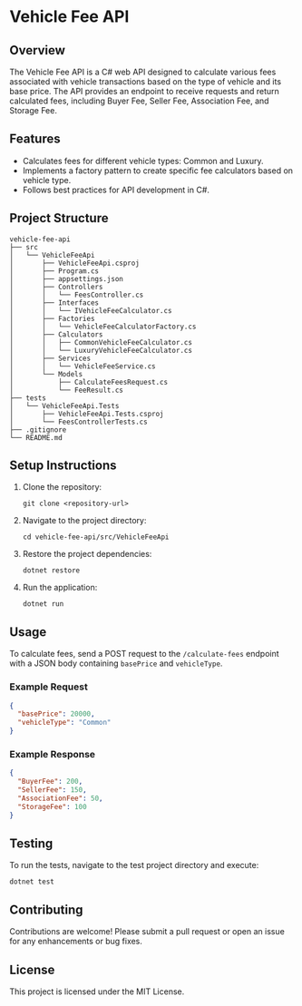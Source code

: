 # Vehicle Fee API

## Overview
The Vehicle Fee API is a C# web API designed to calculate various fees associated with vehicle transactions based on the type of vehicle and its base price. The API provides an endpoint to receive requests and return calculated fees, including Buyer Fee, Seller Fee, Association Fee, and Storage Fee.

## Features
- Calculates fees for different vehicle types: Common and Luxury.
- Implements a factory pattern to create specific fee calculators based on vehicle type.
- Follows best practices for API development in C#.

## Project Structure
```
vehicle-fee-api
├── src
│   └── VehicleFeeApi
│       ├── VehicleFeeApi.csproj
│       ├── Program.cs
│       ├── appsettings.json
│       ├── Controllers
│       │   └── FeesController.cs
│       ├── Interfaces
│       │   └── IVehicleFeeCalculator.cs
│       ├── Factories
│       │   └── VehicleFeeCalculatorFactory.cs
│       ├── Calculators
│       │   ├── CommonVehicleFeeCalculator.cs
│       │   └── LuxuryVehicleFeeCalculator.cs
│       ├── Services
│       │   └── VehicleFeeService.cs
│       └── Models
│           ├── CalculateFeesRequest.cs
│           └── FeeResult.cs
├── tests
│   └── VehicleFeeApi.Tests
│       ├── VehicleFeeApi.Tests.csproj
│       └── FeesControllerTests.cs
├── .gitignore
└── README.md
```

## Setup Instructions
1. Clone the repository:
   ```
   git clone <repository-url>
   ```
2. Navigate to the project directory:
   ```
   cd vehicle-fee-api/src/VehicleFeeApi
   ```
3. Restore the project dependencies:
   ```
   dotnet restore
   ```
4. Run the application:
   ```
   dotnet run
   ```

## Usage
To calculate fees, send a POST request to the `/calculate-fees` endpoint with a JSON body containing `basePrice` and `vehicleType`. 

### Example Request
```json
{
  "basePrice": 20000,
  "vehicleType": "Common"
}
```

### Example Response
```json
{
  "BuyerFee": 200,
  "SellerFee": 150,
  "AssociationFee": 50,
  "StorageFee": 100
}
```

## Testing
To run the tests, navigate to the test project directory and execute:
```
dotnet test
```

## Contributing
Contributions are welcome! Please submit a pull request or open an issue for any enhancements or bug fixes.

## License
This project is licensed under the MIT License.